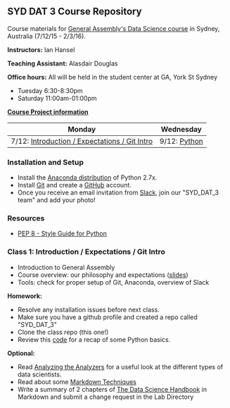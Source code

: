 ## SYD DAT 3 Course Repository

Course materials for [General Assembly's Data Science course](https://generalassemb.ly/education/data-science/Sydney/) in Sydney, Australia (7/12/15 - 2/3/16).

**Instructors:** Ian Hansel

**Teaching Assistant:**
Alasdair Douglas

**Office hours:** All will be held in the student center at GA, York St Sydney

* Tuesday 6:30-8:30pm
* Saturday 11:00am-01:00pm

**[Course Project information](project.md)**

Monday | Wednesday
--- | ---
7/12: [Introduction / Expectations / Git Intro](#class-1-introduction--expectations--git-intro) | 9/12: [Python](#class-2-python)


### Installation and Setup
* Install the [Anaconda distribution](http://continuum.io/downloads) of Python 2.7x.
* Install [Git](http://git-scm.com/book/en/v2/Getting-Started-Installing-Git) and create a [GitHub](https://github.com/) account.
* Once you receive an email invitation from [Slack](https://slack.com/), join our "SYD\_DAT\_3 team" and add your photo!

### Resources
* [PEP 8 - Style Guide for Python](http://www.python.org/dev/peps/pep-0008)

### Class 1: Introduction / Expectations / Git Intro
* Introduction to General Assembly
* Course overview: our philosophy and expectations ([slides](slides/01_course_overview.pdf))
* Tools: check for proper setup of Git, Anaconda, overview of Slack

**Homework:**

* Resolve any installation issues before next class.
* Make sure you have a github profile and created a repo called "SYD_DAT_3"
* Clone the class repo (this one!)
* Review this [code](code/00_python_refresher.py) for a recap of some Python basics.

**Optional:**

* Read [Analyzing the Analyzers](http://cdn.oreillystatic.com/oreilly/radarreport/0636920029014/Analyzing_the_Analyzers.pdf) for a useful look at the different types of data scientists.
* Read about some [Markdown Techniques](http://daringfireball.net/projects/markdown/syntax)
* Write a summary of 2 chapters of [The Data Science Handbook](http://www.thedatasciencehandbook.com/) in Markdown and submit a change request in the Lab Directory

